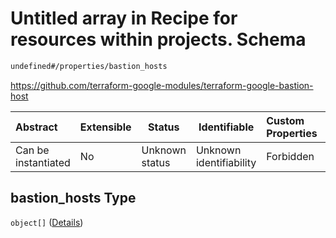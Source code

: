 # Untitled array in Recipe for resources within projects. Schema

```txt
undefined#/properties/bastion_hosts
```

<https://github.com/terraform-google-modules/terraform-google-bastion-host>


| Abstract            | Extensible | Status         | Identifiable            | Custom Properties | Additional Properties | Access Restrictions | Defined In                                                              |
| :------------------ | ---------- | -------------- | ----------------------- | :---------------- | --------------------- | ------------------- | ----------------------------------------------------------------------- |
| Can be instantiated | No         | Unknown status | Unknown identifiability | Forbidden         | Allowed               | none                | [resources.schema.json\*](resources.schema.json "open original schema") |

## bastion_hosts Type

`object[]` ([Details](resources-properties-bastion_hosts-items.md))
